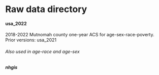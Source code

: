 # Raw data directory

#### usa_2022

2018-2022 Mutnomah county one-year ACS for age-sex-race-poverty. Prior versions: usa_2021

###### Also used in age-race and age-sex

##### nhgis

